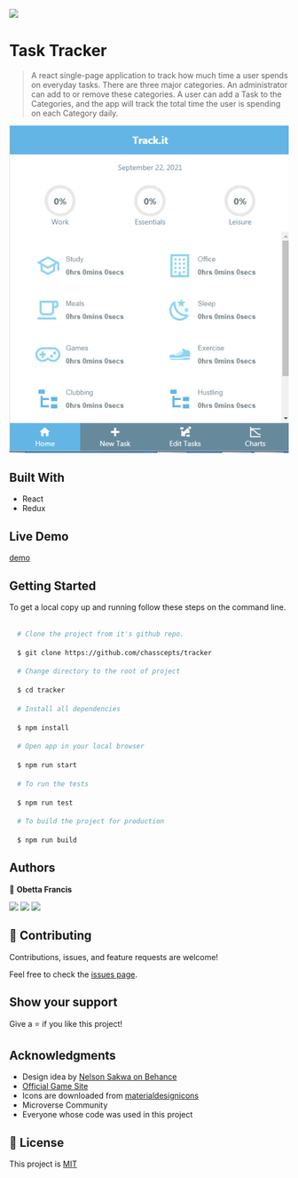 ![](https://img.shields.io/badge/Microverse-blueviolet)

# Task Tracker

> A react single-page application to track how much time a user spends on everyday tasks. There are three major categories. An administrator can add to or remove these categories. A user can add a Task to the Categories, and the app will track the total time the user is spending on each Category daily.

![screenshot](./screenshot.png)

## Built With

- React
- Redux

## Live Demo

[demo](https://tram.netlify.app/login)

## Getting Started

To get a local copy up and running follow these steps on the command line.

```bash

  # Clone the project from it's github repo.

  $ git clone https://github.com/chasscepts/tracker

  # Change directory to the root of project

  $ cd tracker

  # Install all dependencies

  $ npm install

  # Open app in your local browser

  $ npm run start

  # To run the tests

  $ npm run test

  # To build the project for production

  $ npm run build

```

## Authors

👤 **Obetta Francis**

[![](https://img.shields.io/badge/GitHub-100000?style=for-the-badge&logo=github&logoColor=white)](https://github.com/chasscepts) [![](https://img.shields.io/badge/Twitter-1DA1F2?style=for-the-badge&logo=twitter&logoColor=white)](https://twitter.com/chasscepts) [![](https://img.shields.io/badge/LinkedIn-0077B5?style=for-the-badge&logo=linkedin&logoColor=white)](https://www.linkedin.com/in/chasscepts/)

## 🤝 Contributing

Contributions, issues, and feature requests are welcome!

Feel free to check the [issues page](https://github.com/chasscepts/tracker/issues).

## Show your support

Give a ⭐️ if you like this project!

## Acknowledgments
- Design idea by [Nelson Sakwa on Behance](https://www.behance.net/sakwadesignstudio)
- [Official Game Site](https://www.ageofempires.com/games/aoeiide/)
- Icons are downloaded from [materialdesignicons](https://materialdesignicons.com/)
- Microverse Community
- Everyone whose code was used in this project

## 📝 License

This project is [MIT](./LICENSE)
